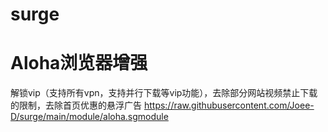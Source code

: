 # surge
# Aloha浏览器增强
解锁vip（支持所有vpn，支持并行下载等vip功能），去除部分网站视频禁止下载的限制，去除首页优惠的悬浮广告 
https://raw.githubusercontent.com/Joee-D/surge/main/module/aloha.sgmodule
